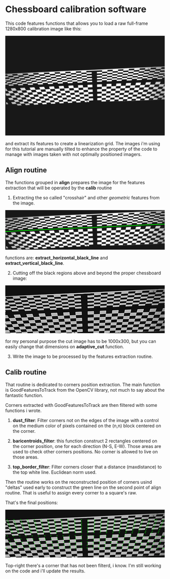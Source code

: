 # Chessboard calibration software

This code features functions that allows you to load a raw full-frame 1280x800 calibration image like this:

![](/images/right_tilted.bmp)



and extract its features to create a linearization grid.
The images i'm using for this tutorial are manually tilted to enhance the property of the code to manage with images taken with not optimally positioned imagers.


## Align routine

The functions grouped in **align** prepares the image for the features extraction that will be operated by the **calib** routine


1. Extracting the so called "crosshair" and other _geometric_ features from the image. 


![](/images/RIGHT_screenshot_02.03.2021.png)


functions are: **extract_horizontal_black_line** and **extract_vertical_black_line**.


2. Cutting off the black regions above and beyond the proper chessboard image:


![](/images/right_tilted_cropped.BMP)


for my personal purpose the cut image has to be 1000x300, but you can easily change that dimensions on **adaptive_cut** function.



3. Write the image to be processed by the features extraction routine.




## Calib routine


That routine is dedicated to corners position extraction. The main function is GoodFeaturesToTrack from the OpenCV library, not much to say about the fantastic function. 

Corners extracted with GoodFeaturesToTrack are then filtered with some functions i wrote.

1. **dust_filter**: Filter corners not on the edges of the image with a control on the medium color of pixels contained on the (n,n) block centered on the corner.


 2. **baricentroids_filter**: this function construct 2 rectangles centered on the corner position, one for each direction (N-S, E-W). Those areas are used to check other corners positions. No corner is allowed to live on those areas.

3. **top_border_filter**: Filter corners closer that a distance (maxdistance) to the top white line. Euclidean norm used.


Then the routine works on the reconstructed position of corners usind "deltas" used early to construct the green line on the second point of align routine. That is useful to assign every corner to a square's raw.


That's the final positions:





![](/images/Final_corner_positions_screenshot.png)



Top-right there's a corner that has not been filterd, i know. I'm still working on the code and i'll update the results.


